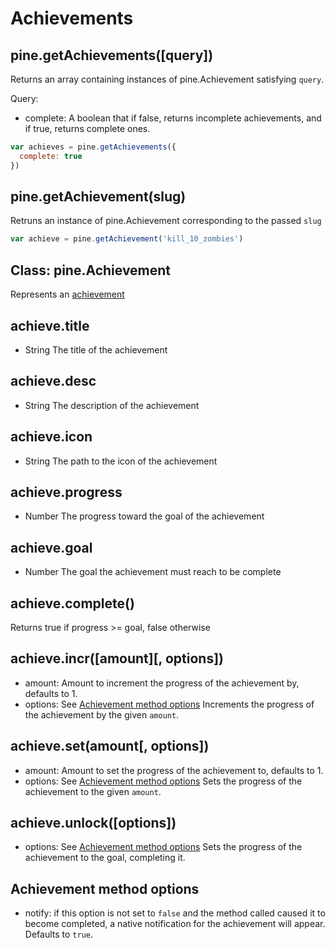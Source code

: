 # Achievements

## pine.getAchievements([query])
Returns an array containing instances of pine.Achievement satisfying `query`.

Query:
 * complete: A boolean that if false, returns incomplete achievements, and if true, returns complete ones.

````js
var achieves = pine.getAchievements({
  complete: true
})
````

## pine.getAchievement(slug)
Retruns an instance of pine.Achievement corresponding to the passed `slug`

````js
var achieve = pine.getAchievement('kill_10_zombies')
````

## Class: pine.Achievement
Represents an [achievement](https://github.com/jeremyckahn/pine/wiki/Achievements)

## achieve.title
 * String
The title of the achievement

## achieve.desc
 * String
The description of the achievement

## achieve.icon
 * String
The path to the icon of the achievement

## achieve.progress
 * Number
The progress toward the goal of the achievement

## achieve.goal
 * Number
The goal the achievement must reach to be complete

## achieve.complete()
Returns true if progress >= goal, false otherwise

## achieve.incr([amount][, options])
  * amount: Amount to increment the progress of the achievement by, defaults to 1.
  * options: See [Achievement method options](#achievementmethodoptions)
Increments the progress of the achievement by the given `amount`.

## achieve.set(amount[, options])
  * amount: Amount to set the progress of the achievement to, defaults to 1.
  * options: See [Achievement method options](#achievementmethodoptions)
Sets the progress of the achievement to the given `amount`.

## achieve.unlock([options])
  * options: See [Achievement method options](#achievementmethodoptions)
Sets the progress of the achievement to the goal, completing it.

## Achievement method options
 * notify: if this option is not set to `false` and the method called caused it to become completed, a native notification for the achievement will appear. Defaults to `true`.